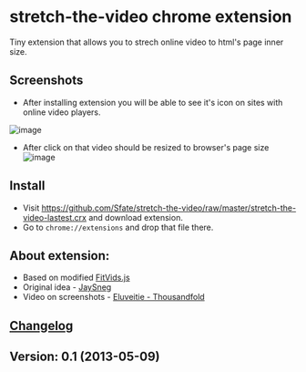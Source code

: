# stretch-the-video chrome extension

Tiny extension that allows you to strech online video to html's page inner size.

## Screenshots
* After installing extension you will be able to see it's icon on sites with online video players.

![image](https://raw.github.com/Sfate/stretch-the-video/master/screenshots/1.png)

* After click on that video should be resized to browser's page size
![image](https://raw.github.com/Sfate/stretch-the-video/master/screenshots/2.png)

## Install

* Visit https://github.com/Sfate/stretch-the-video/raw/master/stretch-the-video-lastest.crx and download extension.
* Go to `chrome://extensions` and drop that file there.

## About extension:

* Based on modified [FitVids.js](https://github.com/davatron5000/FitVids.js)
* Original idea - [JaySneg](https://github.com/jaysneg)
* Video on screenshots - [Eluveitie - Thousandfold](http://www.youtube.com/watch?v=ZwJcLZAy5AQ)

## [Changelog](https://github.com/Sfate/stretch-the-video/blob/master/changelog.md)

## Version: 0.1 (2013-05-09)
